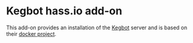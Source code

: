 # Kegbot hass.io add-on
This add-on provides an installation of the [Kegbot](https://kegbot.org/) server and is based on their [docker project](https://github.com/Kegbot/kegbot-docker).

